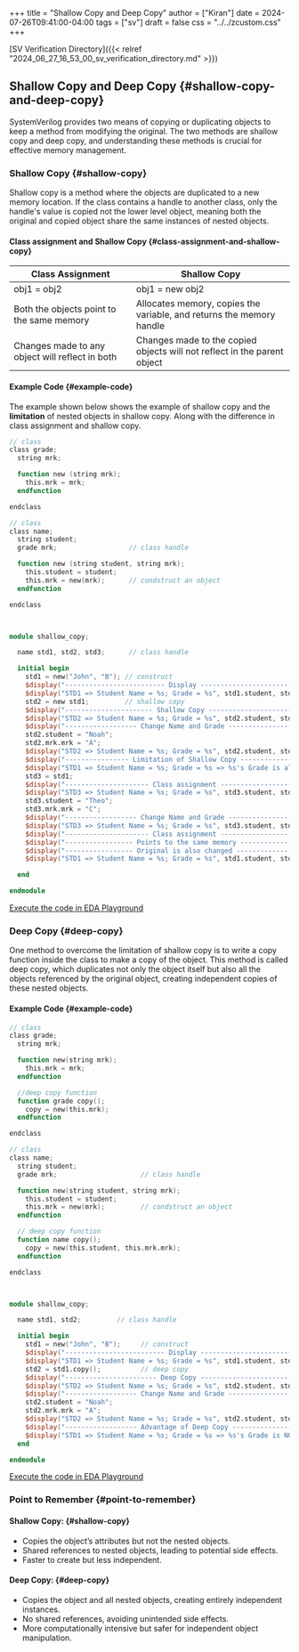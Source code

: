 +++
title = "Shallow Copy and Deep Copy"
author = ["Kiran"]
date = 2024-07-26T09:41:00-04:00
tags = ["sv"]
draft = false
css = "../../zcustom.css"
+++

[SV Verification Directory]({{< relref "2024_06_27_16_53_00_sv_verification_directory.md" >}})


## Shallow Copy and Deep Copy {#shallow-copy-and-deep-copy}

SystemVerilog provides two means of copying or duplicating objects to keep a method from modifying the original. The two methods are shallow copy and deep copy, and understanding these methods is crucial for effective memory management.


### Shallow Copy {#shallow-copy}

Shallow copy is a method where the objects are duplicated to a new memory location. If the class contains a handle to another class, only the handle's value is copied not the lower level object, meaning both the original and copied object share the same instances of nested objects.


#### Class assignment and Shallow Copy {#class-assignment-and-shallow-copy}

| Class Assignment                                | Shallow Copy                                                             |
|-------------------------------------------------|--------------------------------------------------------------------------|
| obj1 = obj2                                     | obj1 = new obj2                                                          |
| Both the objects point to the same memory       | Allocates memory, copies the variable, and returns the memory handle     |
| Changes made to any object will reflect in both | Changes made to the copied objects will not reflect in the parent object |


#### Example Code {#example-code}

The example shown below shows the example of shallow copy and the **limitation** of nested objects in shallow copy. Along with the difference in class assignment and shallow copy.

```verilog
// class
class grade;
  string mrk;

  function new (string mrk);
    this.mrk = mrk;
  endfunction

endclass

// class
class name;
  string student;
  grade mrk;                  // class handle

  function new (string student, string mrk);
    this.student = student;
    this.mrk = new(mrk);      // condstruct an object
  endfunction

endclass



module shallow_copy;

  name std1, std2, std3;	  // class handle

  initial begin
    std1 = new("John", "B"); // construct
    $display("------------------------- Display -------------------------");
    $display("STD1 => Student Name = %s; Grade = %s", std1.student, std1.mrk.mrk);
    std2 = new std1;         // shallow copy
    $display("---------------------- Shallow Copy -----------------------");
    $display("STD2 => Student Name = %s; Grade = %s", std2.student, std2.mrk.mrk);
    $display("------------------ Change Name and Grade ------------------");
    std2.student = "Noah";
    std2.mrk.mrk = "A";
    $display("STD2 => Student Name = %s; Grade = %s", std2.student, std2.mrk.mrk);
    $display("---------------- Limitation of Shallow Copy ---------------");
    $display("STD1 => Student Name = %s; Grade = %s => %s's Grade is also changed", std1.student, std1.mrk.mrk, std1.student);
    std3 = std1;
    $display("--------------------- Class assignment --------------------");
    $display("STD3 => Student Name = %s; Grade = %s", std3.student, std3.mrk.mrk);
    std3.student = "Theo";
    std3.mrk.mrk = "C";
    $display("------------------ Change Name and Grade ------------------");
    $display("STD3 => Student Name = %s; Grade = %s", std3.student, std3.mrk.mrk);
    $display("--------------------- Class assignment --------------------");
    $display("----------------- Points to the same memory ---------------");
    $display("----------------- Original is also changed ----------------");
    $display("STD1 => Student Name = %s; Grade = %s", std1.student, std1.mrk.mrk);

  end

endmodule
```

[Execute the code in EDA Playground](https://www.edaplayground.com/x/PkaX)


### Deep Copy {#deep-copy}

One method to overcome the limitation of shallow copy is to write a copy function inside the class to make a copy of the object. This method is called deep copy, which duplicates not only the object itself but also all the objects referenced by the original object, creating independent copies of these nested objects.


#### Example Code {#example-code}

```verilog
// class
class grade;
  string mrk;

  function new(string mrk);
    this.mrk = mrk;
  endfunction

  //deep copy function
  function grade copy();
    copy = new(this.mrk);
  endfunction

endclass

// class
class name;
  string student;
  grade mrk;                     // class handle

  function new(string student, string mrk);
    this.student = student;
    this.mrk = new(mrk);         // condstruct an object
  endfunction

  // deep copy function
  function name copy();
    copy = new(this.student, this.mrk.mrk);
  endfunction

endclass



module shallow_copy;

  name std1, std2;	       // class handle

  initial begin
    std1 = new("John", "B");     // construct
    $display("------------------------- Display -------------------------");
    $display("STD1 => Student Name = %s; Grade = %s", std1.student, std1.mrk.mrk);
    std2 = std1.copy();          // deep copy
    $display("----------------------- Deep Copy -------------------------");
    $display("STD2 => Student Name = %s; Grade = %s", std2.student, std2.mrk.mrk);
    $display("------------------ Change Name and Grade ------------------");
    std2.student = "Noah";
    std2.mrk.mrk = "A";
    $display("STD2 => Student Name = %s; Grade = %s", std2.student, std2.mrk.mrk);
    $display("------------------ Advantage of Deep Copy -----------------");
    $display("STD1 => Student Name = %s; Grade = %s => %s's Grade is NOT changed", std1.student, std1.mrk.mrk, std1.student);
  end

endmodule
```

[Execute the code in EDA Playground](https://www.edaplayground.com/x/vce5)


### Point to Remember {#point-to-remember}


#### Shallow Copy: {#shallow-copy}

-   Copies the object’s attributes but not the nested objects.
-   Shared references to nested objects, leading to potential side effects.
-   Faster to create but less independent.


#### Deep Copy: {#deep-copy}

-   Copies the object and all nested objects, creating entirely independent instances.
-   No shared references, avoiding unintended side effects.
-   More computationally intensive but safer for independent object manipulation.
